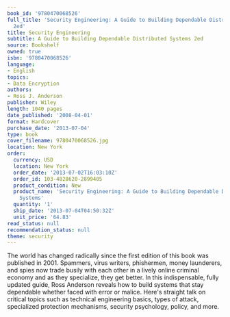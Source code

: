 ```yaml
---
book_id: '9780470068526'
full_title: 'Security Engineering: A Guide to Building Dependable Distributed Systems
  2ed'
title: Security Engineering
subtitle: A Guide to Building Dependable Distributed Systems 2ed
source: Bookshelf
owned: true
isbn: '9780470068526'
language:
- English
topics:
- Data Encryption
authors:
- Ross J. Anderson
publisher: Wiley
length: 1040 pages
date_published: '2008-04-01'
format: Hardcover
purchase_date: '2013-07-04'
type: book
cover_filename: 9780470068526.jpg
location: New York
order:
  currency: USD
  location: New York
  order_date: '2013-07-02T16:03:10Z'
  order_id: 103-4828620-2899405
  product_condition: New
  product_name: 'Security Engineering: A Guide to Building Dependable Distributed
    Systems'
  quantity: '1'
  ship_date: '2013-07-04T04:50:32Z'
  unit_price: '64.83'
read_status: null
recommendation_status: null
theme: security
---
```

The world has changed radically since the first edition of this book was published in 2001. Spammers, virus writers, phishermen, money launderers, and spies now trade busily with each other in a lively online criminal economy and as they specialize, they get better. In this indispensable, fully updated guide, Ross Anderson reveals how to build systems that stay dependable whether faced with error or malice. Here's straight talk on critical topics such as technical engineering basics, types of attack, specialized protection mechanisms, security psychology, policy, and more.

